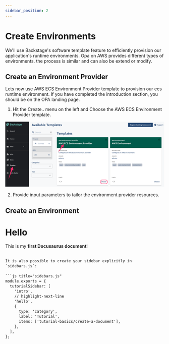 ```yaml
---
sidebar_position: 2
---
```


# Create Environments

We'll use Backstage's software template feature to efficiently provision our application's runtime environments. Opa on AWS provides different types of environments. the process is similar and can also be extend or modify.

## Create an Environment Provider

Lets now use AWS ECS Environment Provider template to provision our ecs runtime environment. If you have completed the introduction section, you should be on the OPA landing page.

1. Hit the Create.. menu on the left and Choose the AWS ECS Environment Provider template.

![alt text](/img/docs/ecs-env-provider-1.png)

2. Provide input parameters to tailor the environment provider resources.




## Create an Environment



# Hello

This is my **first Docusaurus document**!
```

It is also possible to create your sidebar explicitly in `sidebars.js`:

```js title="sidebars.js"
module.exports = {
  tutorialSidebar: [
    'intro',
    // highlight-next-line
    'hello',
    {
      type: 'category',
      label: 'Tutorial',
      items: ['tutorial-basics/create-a-document'],
    },
  ],
};
```
